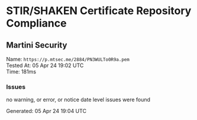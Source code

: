 # STIR/SHAKEN Certificate Repository Compliance

## Martini Security

Name: `https://p.mtsec.me/2884/PN3WULTo0R9a.pem`\
Tested At: 05 Apr 24 19:02 UTC\
Time: 181ms

### Issues

no warning, or error, or notice date level issues were found

Generated: 05 Apr 24 19:04 UTC